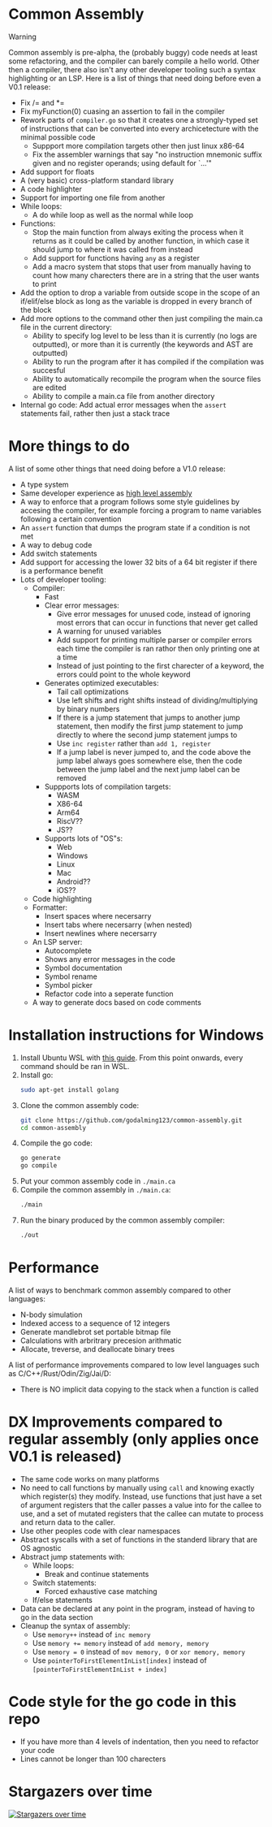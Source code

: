 # Common Assembly

> [!WARNING]
> Common assembly is pre-alpha, the (probably buggy) code needs at least some refactoring, and the compiler can barely compile a hello world. Other then a compiler, there also isn't any other developer tooling such a syntax highlighting or an LSP. Here is a list of things that need doing before even a V0.1 release:
>
> - Fix /= and *=
> - Fix myFunction(0) cuasing an assertion to fail in the compiler
> - Rework parts of `compiler.go` so that it creates one a strongly-typed set of instructions that can be converted into every archicetecture with the minimal possible code
>   - Suppport more compilation targets other then just linux x86-64
>   - Fix the assembler warnings that say "no instruction mnemonic suffix given and no register operands; using default for `...'"
> - Add support for floats
> - A (very basic) cross-platform standard library
> - A code highlighter
> - Support for importing one file from another
> - While loops:
>   - A do while loop as well as the normal while loop
> - Functions:
>   - Stop the main function from always exiting the process when it returns as it could be called by another function, in which case it should jump to where it was called from instead
>   - Add support for functions having `any` as a register
>   - Add a macro system that stops that user from manually having to count how many charecters there are in a string that the user wants to print
> - Add the option to drop a variable from outside scope in the scope of an if/elif/else block as long as the variable is dropped in every branch of the block
> - Add more options to the command other then just compiling the main.ca file in the current directory:
>   - Ability to specify log level to be less than it is currently (no logs are outputted), or more than it is currently (the keywords and AST are outputted)
>   - Ability to run the program after it has compiled if the compilation was succesful
>   - Ability to automatically recompile the program when the source files are edited
>   - Ability to compile a main.ca file from another directory
> - Internal go code: Add actual error messages when the `assert` statements fail, rather then just a stack trace

# More things to do

A list of some other things that need doing before a V1.0 release:

- A type system
- Same developer experience as [high level assembly](https://github.com/hmhamza/hla-high-level-assembly-examples/blob/master/1.%20sumInputs.hla)
- A way to enforce that a program follows some style guidelines by accesing the compiler, for example forcing a program to name variables following a certain convention
- An `assert` function that dumps the program state if a condition is not met
- A way to debug code
- Add switch statements
- Add support for accessing the lower 32 bits of a 64 bit register if there is a performance benefit
- Lots of developer tooling:
  - Compiler:
    - Fast
    - Clear error messages:
      - Give error messages for unused code, instead of ignoring most errors that can occur in functions that never get called
      - A warning for unused variables
      - Add support for printing multiple parser or compiler errors each time the compiler is ran rathor then only printing one at a time
      - Instead of just pointing to the first charecter of a keyword, the errors could point to the whole keyword
    - Generates optimized executables:
      - Tail call optimizations
      - Use left shifts and right shifts instead of dividing/multiplying by binary numbers
      - If there is a jump statement that jumps to another jump statement, then modify the first jump statement to jump directly to where the second jump statement jumps to
      - Use `inc register` rather than `add 1, register`
      - If a jump label is never jumped to, and the code above the jump label always goes somewhere else, then the code between the jump label and the next jump label can be removed
    - Suppports lots of compilation targets:
      - WASM
      - X86-64
      - Arm64
      - RiscV??
      - JS??
    - Supports lots of "OS"s:
      - Web
      - Windows
      - Linux
      - Mac
      - Android??
      - iOS??
  - Code highlighting
  - Formatter:
    - Insert spaces where necersarry
    - Insert tabs where necersarry (when nested)
    - Insert newlines where necersarry
  - An LSP server:
    - Autocomplete
    - Shows any error messages in the code
    - Symbol documentation
    - Symbol rename
    - Symbol picker
    - Refactor code into a seperate function
  - A way to generate docs based on code comments

# Installation instructions for Windows

1. Install Ubuntu WSL with [this guide](https://learn.microsoft.com/en-us/windows/wsl/install). From this point onwards, every command should be ran in WSL.
2. Install go:
   ```sh
   sudo apt-get install golang
   ```
3. Clone the common assembly code:
   ```sh
   git clone https://github.com/godalming123/common-assembly.git
   cd common-assembly
   ```
4. Compile the go code:
   ```sh
   go generate
   go compile
   ```
5. Put your common assembly code in `./main.ca`
6. Compile the common assembly in `./main.ca`:
   ```sh
   ./main
   ```
7. Run the binary produced by the common assembly compiler:
   ```sh
   ./out
   ```

# Performance

A list of ways to benchmark common assembly compared to other languages:

- N-body simulation
- Indexed access to a sequence of 12 integers
- Generate mandlebrot set portable bitmap file
- Calculations with arbritrary precesion arithmatic
- Allocate, treverse, and deallocate binary trees

A list of performance improvements compared to low level languages such as C/C++/Rust/Odin/Zig/Jai/D:

- There is NO implicit data copying to the stack when a function is called

# DX Improvements compared to regular assembly (only applies once V0.1 is released)

- The same code works on many platforms
- No need to call functions by manually using `call` and knowing exactly which register(s) they modify. Instead, use functions that just have a set of argument registers that the caller passes a value into for the callee to use, and a set of mutated registers that the callee can mutate to process and return data to the caller.
- Use other peoples code with clear namespaces
- Abstract syscalls with a set of functions in the standerd library that are OS agnostic
- Abstract jump statements with:
  - While loops:
    - Break and continue statements
  - Switch statements:
    - Forced exhaustive case matching
  - If/else statements
- Data can be declared at any point in the program, instead of having to go in the data section
- Cleanup the syntax of assembly:
  - Use `memory++` instead of `inc memory`
  - Use `memory += memory` instead of `add memory, memory`
  - Use `memory = 0` instead of `mov memory, 0` or `xor memory, memory`
  - Use `pointerToFirstElementInList[index]` instead of `[pointerToFirstElementInList + index]`

# Code style for the go code in this repo

- If you have more than 4 levels of indentation, then you need to refactor your code
- Lines cannot be longer than 100 charecters

# Stargazers over time

[![Stargazers over time](https://starchart.cc/godalming123/common-assembly.svg)](https://starchart.cc/godalming123/common-assembly)
